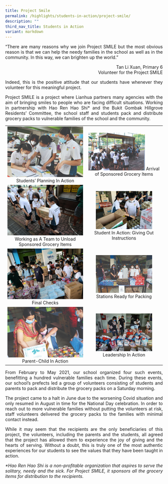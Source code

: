 ```yaml
---
title: Project Smile
permalink: /highlights/students-in-action/project-smile/
description: ""
third_nav_title: Students in Action
variant: markdown
---
```

<p style="text-align: justify;">“There are many reasons why we join Project SMILE but the most obvious reason is that we can help the needy families in the school as well as in the community. In this way, we can brighten up the world.”</p>

<p style="text-align: right"> Tan Li Xuan, Primary 6 <br>Volunteer for the Project SMILE</p>


<p style="text-align: justify;">Indeed, this is the positive attitude that our students have whenever they volunteer for this meaningful project.</p>  

<p style="text-align: justify;">Project SMILE is a project where Lianhua partners many agencies with the aim of bringing smiles to people who are facing difficult situations. Working in partnership with Hao Ren Hao Shi* and the Bukit Gombak Hillgrove Residents’ Committee, the school staff and students pack and distribute grocery packs to vulnerable families of the school and the community.</p>

|   |   |
|:-:|:-:|
| ![](/images/Highlights/Project%20Smile/Project%20Smile%201.jpg) Students’ Planning In Action |  <img src="/images/Highlights/Project%20Smile/Project%20Smile%202.jpg" style="width:77%"> Arrival of Sponsored Grocery Items  |
| ![](/images/Highlights/Project%20Smile/Project%20Smile%203.jpg) Working as A Team to Unload Sponsored Grocery Items | <img src="/images/Highlights/Project%20Smile/Project%20Smile%204.jpg" style="width:77%"> Student In Action: Giving Out Instructions  |
|  ![](/images/Highlights/Project%20Smile/Project%20Smile%205.jpg) Final Checks| <img src="/images/Highlights/Project%20Smile/Project%20Smile%206.jpg" style="width:77%"> Stations Ready for Packing |
|  ![](/images/Highlights/Project%20Smile/Project%20Smile%207.jpg)Parent-Child In Action | <img src="/images/Highlights/Project%20Smile/Project%20Smile%208.jpg" style="width:77%"> Leadership In Action |

<p style="text-align: justify;">From February to May 2021, our school organized four such events, benefitting a hundred vulnerable families each time. During these events, our school’s prefects led a group of volunteers consisting of students and parents to pack and distribute the grocery packs on a Saturday morning.</p>

<p style="text-align: justify;">The project came to a halt in June due to the worsening Covid situation and only resumed in August in time for the National Day celebration. In order to reach out to more vulnerable families without putting the volunteers at risk, staff volunteers delivered the grocery packs to the families with minimal contact instead.</p>

<p style="text-align: justify;">While it may seem that the recipients are the only beneficiaries of this project, the volunteers, including the parents and the students, all agreed that the project has allowed them to experience the joy of giving and the hearts of serving. Without a doubt, this is truly one of the most authentic experiences for our students to see the values that they have been taught in action.</p>

<p style="text-align: justify;"><i>*Hao Ren Hao Shi is a non-profitable organization that aspires to serve the solitary, needy and the sick. For Project SMILE, it sponsors all the grocery items for distribution to the recipients.</i></p>